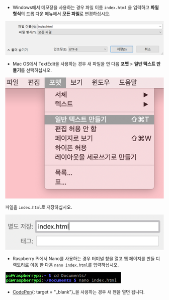  -  Windows에서 메모장을 사용하는 경우 파일 이름 `index.html` 을 입력하고 **파일 형식**의 드롭 다운 메뉴에서 **모든 파일**로 변경하십시오.

  ![메모장을 사용하여 HTML로 저장](images/save-as-html-notepad.png)

 - Mac OS에서 TextEdit을 사용하는 경우 새 파일을 연 다음 **포맷** > **일반 텍스트 만들기**를 선택하십시오.

  ![Mac에서 일반 텍스트 만들기](images/mac-make-plaintext.png)

  파일을 `index.html`로 저장하십시오.

  ![Mac에서 HTML로 저장](images/mac-name-file.png)

 - Raspberry Pi에서 Nano를 사용하는 경우 터미널 창을 열고 웹 페이지를 만들 디렉토리로 이동 한 다음 `nano index.html`를 입력하십시오.

  ![나노에서 HTML 만들기](images/pi-html-nano.png)

 - [CodePen](http://codepen.io){: target = "_blank"}_을 사용하는 경우 새 펜을 열면 됩니다.
